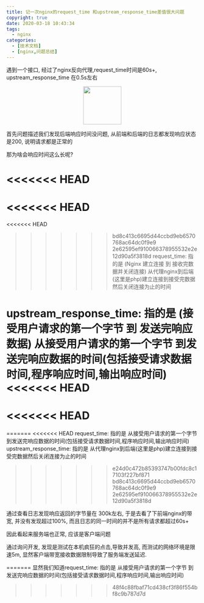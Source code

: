 ```yaml
---
title: 记一次nginx的request_time 和upstream_response_time差值很大问题
copyright: true
date: 2020-03-18 10:43:34
tags:
  - nginx
categories:
  - [技术文档]
  - [nginx,问题总结]
---
```

遇到一个接口, 经过了nginx反向代理,request_time时间是60s+, upstream_response_time 在0.5s左右

<!--more-->


<center>
<img src="http://zhangzw001.github.io/images/dockerniu.jpeg" width = "100" height = "100" style="border: 0"/>
</center>

首先问题描述我们发现后端响应时间没问题, 从前端和后端的日志都发现响应状态是200, 说明请求都是正常的

那为啥会响应时间这么长呢?

<<<<<<< HEAD
=======
<<<<<<< HEAD
=======
<<<<<<< HEAD
>>>>>>> bd8c413c6695d44ccbd9eb6570768ac64dc0f9e9
>>>>>>> 2e62595ef910066378955532e2e12d90a5f3818d
request_time:  		指的是 (Nginx 建立连接 到 接收完数据并关闭连接)
从代理nginx到后端(这里是php)建立连接到接受完数据然后关闭连接为止的时间

upstream_response_time:	指的是 (接受用户请求的第一个字节 到 发送完响应数据)
从接受用户请求的第一个字节 到发送完响应数据的时间(包括接受请求数据时间,程序响应时间,输出响应时间)
<<<<<<< HEAD
=======
<<<<<<< HEAD
=======
=======
<<<<<<< HEAD
request_time:  		指的是 从接受用户请求的第一个字节 到发送完响应数据的时间(包括接受请求数据时间,程序响应时间,输出响应时间)
upstream_response_time:	指的是 从代理nginx到后端(这里是php)建立连接到接受完数据然后关闭连接为止的时间
>>>>>>> e24d0c472b85393747b00fdc8c17103f227bf871
>>>>>>> bd8c413c6695d44ccbd9eb6570768ac64dc0f9e9
>>>>>>> 2e62595ef910066378955532e2e12d90a5f3818d

通过查看日志发现响应返回的字节量在 300k左右, 于是去看了下前端nginx的带宽, 并没有发现超过100%, 而且日志的同一时间的并不是所有请求都超过60s+

因此看起来服务端也正常, 应该是客户端问题

通过询问开发, 发现是测试在本机疯狂的点击,导致并发高, 而测试的网络环境是限速5m, 显然客户端带宽接收数据限制导致了服务端发送延迟.

=======
显然我们知道request_time:  指的是 从接受用户请求的第一个字节 到发送完响应数据的时间(包括接受请求数据时间,程序响应时间,输出响应时间)
>>>>>>> 48f4c88fbaf71cd438cf3f86f554bf8c9b787d7d
